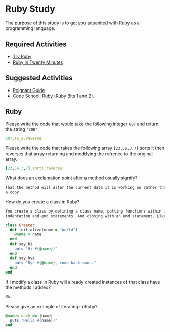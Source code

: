 # Ruby Study

The purpose of this study is to get you aquanited with Ruby as a programming
language.

## Required Activities

-   [Try Ruby](http://tryruby.org/)
-   [Ruby in Twenty Minutes](https://www.ruby-lang.org/en/documentation/quickstart/)

## Suggested Activities

-   [Poignant Guide](http://poignant.guide/)
-   [Code School: Ruby](https://www.codeschool.com/learn/ruby) (Ruby Bits 1 and 2).

## Ruby

Please write the code that would take the following integer `007` and return the
string `"700"`

```ruby
007.to_s.reverse
```

Please write the code that takes the following array `[23,56,3,7]` sorts it
then reverses that array returning and modifying the refrence to the original
array.

```ruby
[23,56,3,7].sort!.reverse!
```

What does an exclamation point after a method usually signify?

```md
That the method will alter the current data it is working on rather than make
a copy.
```

How do you create a class in Ruby?

```md
You create a class by defining a class name, putting functions within in with
indentation and end statements. And closing with an end statement. Like so:
```

```ruby
class Greeter
  def initialize(name = "World")
    @name = name
  end
  def say_hi
    puts "Hi #{@name}!"
  end
  def say_bye
    puts "Bye #{@name}, come back soon."
  end
end
```

If I modify a class in Ruby will already created instances of that class have
the methods I added?

```md
No.
```

Please give an example of iterating in Ruby?

```ruby
@names.each do |name|
  puts "Hello #{name}!"
end
```
